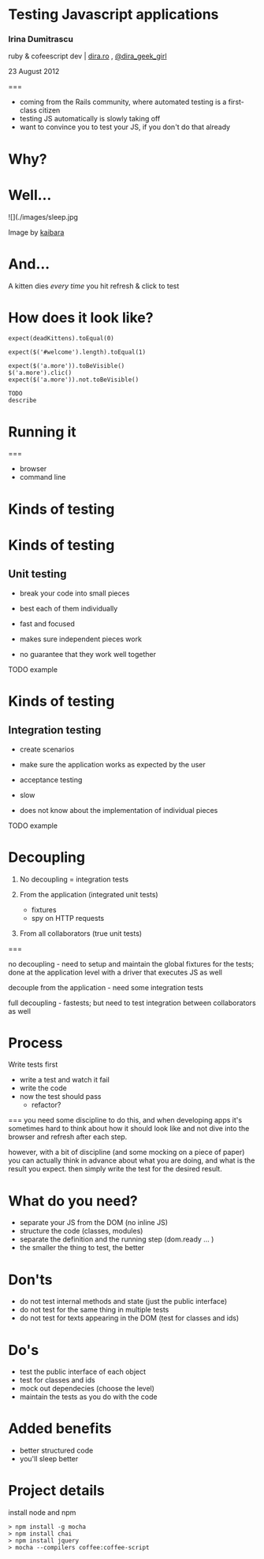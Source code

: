 # Testing Javascript applications

### Irina Dumitrascu

ruby & cofeescript dev | [dira.ro](http://dira.ro) ,  [@dira_geek_girl](http://twitter.com/dira_geek_girl)

23 August 2012

===
* coming from the Rails community, where automated testing is a first-class citizen
* testing JS automatically is slowly taking off
* want to convince you to test your JS, if you don't do that already


# Why?


# Well…

![](./images/sleep.jpg

Image by [kaibara](http://www.flickr.com/photos/kaibara/)

# And…

A kitten dies *every time* you hit refresh & click to test


# How does it look like?

    expect(deadKittens).toEqual(0)
    
    expect($('#welcome').length).toEqual(1)
    
    expect($('a.more')).toBeVisible()
    $('a.more').clic()
    expect($('a.more')).not.toBeVisible()
    
    TODO 
    describe



# Running it

===

* browser
* command line

# Kinds of testing

# Kinds of testing

## Unit testing

* break your code into small pieces
* best each of them individually

* fast and focused
* makes sure independent pieces work
* no guarantee that they work well together

TODO example


# Kinds of testing
   
## Integration testing

* create scenarios
* make sure the application works as expected by the user
* acceptance testing

* slow
* does not know about the implementation of individual pieces


TODO example


# Decoupling

1. No decoupling = integration tests


1. From the application (integrated unit tests)
    * fixtures
    * spy on HTTP requests
    
1. From all collaborators (true unit tests)

===

no decoupling - need to setup and maintain the global fixtures for the tests; done at the application level with a driver that executes JS as well

decouple from the application - need some integration tests

full decoupling - fastests; but need to test integration between collaborators as well

# Process

Write tests first

* write a test and watch it fail
* write the code
* now the test should pass
  * refactor?
  
===
you need some discipline to do this, and when developing apps it's sometimes hard to think about how it should look like and not dive into the browser and refresh after each step.

however, with a bit of discipline (and some mocking on a piece of paper) you can actually think in advance about what you are doing, and what is the result you expect. then simply write the test for the desired result.
</div>

# What do you need?

* separate your JS from the DOM (no inline JS)
* structure the code (classes, modules)
* separate the definition and the running step (dom.ready … )
* the smaller the thing to test, the better


# Don'ts

* do not test internal methods and state (just the public interface)
* do not test for the same thing in multiple tests
* do not test for texts appearing in the DOM (test for classes and ids)


# Do's

* test the public interface of each object
* test for classes and ids
* mock out dependecies (choose the level)
* maintain the tests as you do with the code

# Added benefits

* better structured code
* you'll sleep better

# Project details

install node and npm

    > npm install -g mocha
    > npm install chai
    > npm install jquery
    > mocha --compilers coffee:coffee-script
 